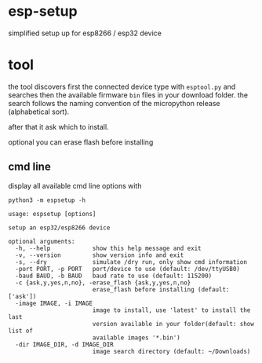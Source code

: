 
# esp-setup

simplified setup up for esp8266 / esp32 device 

# tool

the tool discovers first the connected device type with `esptool.py` and
searches then the available firmware `bin` files in your download folder.
the search follows the naming convention of the micropython release (alphabetical sort).

after that it ask which to install.

optional you can erase flash before installing


## cmd line

display all available cmd line options with


    python3 -m espsetup -h

    usage: espsetup [options]

    setup an esp32/esp8266 device

    optional arguments:
      -h, --help            show this help message and exit
      -v, --version         show version info and exit
      -s, --dry             simulate /dry run, only show cmd information
      -port PORT, -p PORT   port/device to use (default: /dev/ttyUSB0)
      -baud BAUD, -b BAUD   baud rate to use (default: 115200)
      -c {ask,y,yes,n,no}, -erase_flash {ask,y,yes,n,no}
                            erase_flash before installing (default: ['ask'])
      -image IMAGE, -i IMAGE
                            image to install, use 'latest' to install the last
                            version available in your folder(default: show list of
                            available images '*.bin')
      -dir IMAGE_DIR, -d IMAGE_DIR
                            image search directory (default: ~/Downloads)

